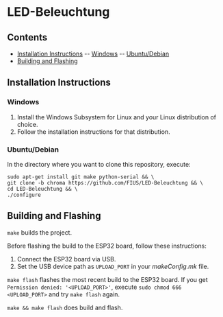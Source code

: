 
# LED-Beleuchtung

## Contents
- [Installation Instructions](#installation-instructions)
-- [Windows](#windows)
-- [Ubuntu/Debian](#ubuntudebian)
- [Building and Flashing](#building-and-flashing)

## Installation Instructions

### Windows

1. Install the Windows Subsystem for Linux and your Linux distribution of choice.
2. Follow the installation instructions for that distribution.

### Ubuntu/Debian

In the directory where you want to clone this repository, execute:
```
sudo apt-get install git make python-serial && \
git clone -b chroma https://github.com/FIUS/LED-Beleuchtung && \
cd LED-Beleuchtung && \
./configure
```

## Building and Flashing

`make` builds the project.

Before flashing the build to the ESP32 board, follow these instructions:
1. Connect the ESP32 board via USB.
2. Set the USB device path as `UPLOAD_PORT` in your *makeConfig.mk* file.

`make flash` flashes the most recent build to the ESP32 board. If you get `Permission denied: '<UPLOAD_PORT>'`, execute `sudo chmod 666 <UPLOAD_PORT>` and try `make flash` again.

`make && make flash` does build and flash.